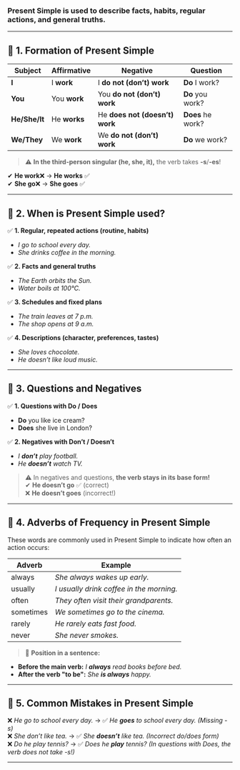 ### **Present Simple** is used to describe **facts, habits, regular actions, and general truths.**

---

## 🔹 **1. Formation of Present Simple**

| Subject       | Affirmative  | Negative                       | Question          |
| ------------- | ------------ | ------------------------------ | ----------------- |
| **I**         | I **work**   | I **do not (don’t) work**      | **Do** I work?    |
| **You**       | You **work** | You **do not (don’t) work**    | **Do** you work?  |
| **He/She/It** | He **works** | He **does not (doesn’t) work** | **Does** he work? |
| **We/They**   | We **work**  | We **do not (don’t) work**     | **Do** we work?   |

> ⚠️ **In the third-person singular (he, she, it),** the verb takes **-s**/**-es**!

✔ **He work**❌ → **He works** ✅  
✔ **She go**❌ → **She goes** ✅

---

## 🔹 **2. When is Present Simple used?**

✅ **1. Regular, repeated actions (routine, habits)**

- _I go to school every day._
- _She drinks coffee in the morning._

✅ **2. Facts and general truths**

- _The Earth orbits the Sun._
- _Water boils at 100°C._

✅ **3. Schedules and fixed plans**

- _The train leaves at 7 p.m._
- _The shop opens at 9 a.m._

✅ **4. Descriptions (character, preferences, tastes)**

- _She loves chocolate._
- _He doesn’t like loud music._

---

## 🔹 **3. Questions and Negatives**

✅ **1. Questions with Do / Does**

- **Do** you like ice cream?
- **Does** she live in London?

✅ **2. Negatives with Don’t / Doesn’t**

- _I **don’t** play football._
- _He **doesn’t** watch TV._

> ⚠️ In negatives and questions, **the verb stays in its base form!**  
> ✔ **He doesn’t go** ✅ (correct)  
> ❌ **He doesn’t goes** (incorrect!)

---

## 🔹 **4. Adverbs of Frequency in Present Simple**

These words are commonly used in Present Simple to indicate how often an action occurs:

| Adverb    | Example                                  |
| --------- | ---------------------------------------- |
| always    | _She always wakes up early._             |
| usually   | _I usually drink coffee in the morning._ |
| often     | _They often visit their grandparents._   |
| sometimes | _We sometimes go to the cinema._         |
| rarely    | _He rarely eats fast food._              |
| never     | _She never smokes._                      |

> 🔹 **Position in a sentence:**

- **Before the main verb:** _I **always** read books before bed._
- **After the verb "to be":** _She **is always** happy._

---

## 🔹 **5. Common Mistakes in Present Simple**

❌ _He go to school every day._ → ✅ _He **goes** to school every day._ _(Missing -s)_  
❌ _She don’t like tea._ → ✅ _She **doesn’t** like tea._ _(Incorrect do/does form)_  
❌ _Do he play tennis?_ → ✅ _Does he **play** tennis?_ _(In questions with Does, the verb does not take -s!)_

---
